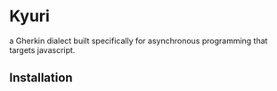 # Kyuri

a Gherkin dialect built specifically for asynchronous programming that targets javascript.


## Installation

